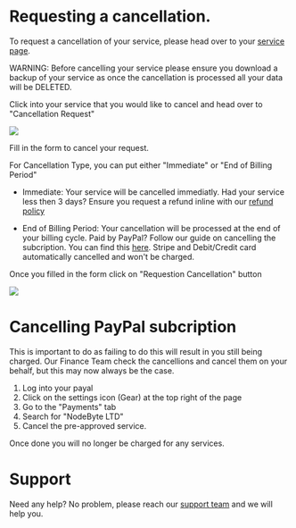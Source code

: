 # Requesting a cancellation. 

To request a cancellation of your service, please head over to your [service page](https://billing.nodebyte.host/clientarea.php?action=services).

WARNING: Before cancelling your service please ensure you download a backup of your service as once the cancellation is processed all your data will be DELETED.

Click into your service that you would like to cancel and head over to "Cancellation Request"

![](https://nodebyte.host/kb/billing/button.png)

Fill in the form to cancel your request. 

For Cancellation Type, you can put either "Immediate" or "End of Billing Period"

- Immediate: Your service will be cancelled immediatly. Had your service less then 3 days? Ensure you request a refund inline with our [refund policy](https://nodebyte.host/legal/refunds)

- End of Billing Period: Your cancellation will be processed at the end of your billing cycle. Paid by PayPal? Follow our guide on cancelling the subcription. You can find this [here](). Stripe and Debit/Credit card automatically cancelled and won't be charged.

Once you filled in the form click on "Requestion Cancellation" button

![](https://nodebyte.host/kb/billing/redbutton.png)

# Cancelling PayPal subcription

This is important to do as failing to do this will result in you still being charged. Our Finance Team check the cancellions and cancel them on your behalf, but this may now always be the case.

1. Log into your payal
2. Click on the settings icon (Gear) at the top right of the page
3. Go to the "Payments" tab
4. Search for "NodeByte LTD"
5. Cancel the pre-approved service.

Once done you will no longer be charged for any services. 

# Support

Need any help? No problem, please reach our [support team](https://billing.nodebyte.host/submitticket.php) and we will help you. 